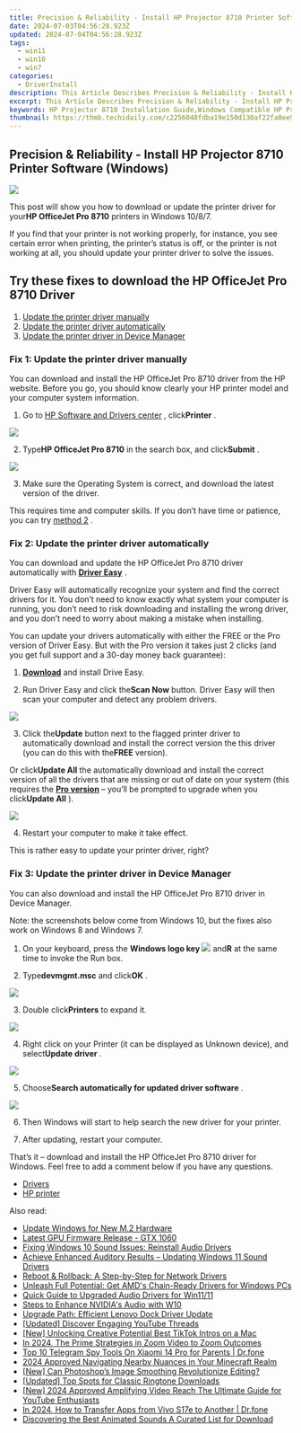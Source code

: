 ```yaml
---
title: Precision & Reliability - Install HP Projector 8710 Printer Software (Windows)
date: 2024-07-03T04:56:28.923Z
updated: 2024-07-04T04:56:28.923Z
tags:
  - win11
  - win10
  - win7
categories:
  - DriverInstall
description: This Article Describes Precision & Reliability - Install HP Projector 8710 Printer Software (Windows)
excerpt: This Article Describes Precision & Reliability - Install HP Projector 8710 Printer Software (Windows)
keywords: HP Projector 8710 Installation Guide,Windows Compatible HP Printer Software,HP Projector 8710 Driver Update,HP Printer Software Reliability Tips,Integrating HP 8710 Projector Into Windows Workspace,HP Printer Software Installation for Precision Printing,HP 8710 Windows Compatible Projector Setup Guide
thumbnail: https://thmb.techidaily.com/c2256048fdba19e150d130af22fa0ee9a49a1cc871ecb123979c39c8bac9ef09.jpg
---
```


## Precision & Reliability - Install HP Projector 8710 Printer Software (Windows)

![](https://images.drivereasy.com/wp-content/uploads/2018/05/img_5b02a7b903634.jpg)

 This post will show you how to download or update the printer driver for your**HP OfficeJet Pro 8710** printers in Windows 10/8/7.

 If you find that your printer is not working properly, for instance, you see certain error when printing, the printer’s status is off, or the printer is not working at all, you should update your printer driver to solve the issues.

## Try these fixes to download the HP OfficeJet Pro 8710 Driver

1. [Update the printer driver manually](#Fix1)
2. [Update the printer driver automatically](#Fix2)
3. [Update the printer driver in Device Manager](#Fix3)

###  Fix 1: Update the printer driver manually

 You can download and install the HP OfficeJet Pro 8710 driver from the HP website. Before you go, you should know clearly your HP printer model and your computer system information.

 1) Go to [HP Software and Drivers center](https://support.hp.com/ph-en/drivers) , click**Printer** .

![](https://images.drivereasy.com/wp-content/uploads/2018/05/img_5b02a8269ebc1.jpg)

 2) Type**HP OfficeJet Pro 8710** in the search box, and click**Submit** .

![](https://images.drivereasy.com/wp-content/uploads/2018/05/img_5b02a8a0c3a22.png)

 3) Make sure the Operating System is correct, and download the latest version of the driver.

 This requires time and computer skills. If you don’t have time or patience, you can try [method 2](#Fix2) .

###  Fix 2: Update the printer driver automatically

 You can download and update the HP OfficeJet Pro 8710 driver automatically with **[Driver Easy](https://tools.techidaily.com/drivereasy/download/)**  .

 Driver Easy will automatically recognize your system and find the correct drivers for it. You don’t need to know exactly what system your computer is running, you don’t need to risk downloading and installing the wrong driver, and you don’t need to worry about making a mistake when installing.

 You can update your drivers automatically with either the FREE or the Pro version of Driver Easy. But with the Pro version it takes just 2 clicks (and you get full support and a 30-day money back guarantee):

 1) **[Download](https://tools.techidaily.com/drivereasy/download/)**  and install Drive Easy.

 2) Run Driver Easy and click the**Scan Now** button. Driver Easy will then scan your computer and detect any problem drivers.

![](https://images.drivereasy.com/wp-content/uploads/2018/05/img_5af26d624ac18.png)

 3) Click the**Update** button next to the flagged printer driver to automatically download and install the correct version the this driver (you can do this with the**FREE** version).

 Or click**Update All** the automatically download and install the correct version of all the drivers that are missing or out of date on your system (this requires the **[Pro version](https://tools.techidaily.com/drivereasy/download/)**  – you’ll be prompted to upgrade when you click**Update All** ).

![](https://images.drivereasy.com/wp-content/uploads/2018/05/img_5b02ab445f9a8.jpg)

4) Restart your computer to make it take effect.

This is rather easy to update your printer driver, right?

###  Fix 3: Update the printer driver in Device Manager

 You can also download and install the HP OfficeJet Pro 8710 driver in Device Manager.

 Note: the screenshots below come from Windows 10, but the fixes also work on Windows 8 and Windows 7.

 1) On your keyboard, press the **Windows logo key ![](https://images.drivereasy.com/wp-content/uploads/2017/09/img_59b0b16974940.png)**  and**R** at the same time to invoke the Run box.

 2) Type**devmgmt.msc** and click**OK** .

![](https://images.drivereasy.com/wp-content/uploads/2018/05/img_5af26e40a5e45.png)

 3) Double click**Printers** to expand it.

![](https://images.drivereasy.com/wp-content/uploads/2018/05/img_5af26e71b4a11.png)

 4) Right click on your Printer (it can be displayed as Unknown device), and select**Update driver** .

![](https://images.drivereasy.com/wp-content/uploads/2018/05/img_5af26ed419e84.png)

 5) Choose**Search automatically for updated driver software** .

![](https://images.drivereasy.com/wp-content/uploads/2018/05/img_5af26efde74b2.png)

 6) Then Windows will start to help search the new driver for your printer.

 7) After updating, restart your computer.

  That’s it – download and install the HP OfficeJet Pro 8710 driver for Windows. Feel free to add a comment below if you have any questions.

* [Drivers](https://tools.techidaily.com/drivereasy/download/)
* [HP printer](https://tools.techidaily.com/drivereasy/download/)

<ins class="adsbygoogle"
     style="display:block"
     data-ad-format="autorelaxed"
     data-ad-client="ca-pub-7571918770474297"
     data-ad-slot="1223367746"></ins>



<ins class="adsbygoogle"
     style="display:block"
     data-ad-client="ca-pub-7571918770474297"
     data-ad-slot="8358498916"
     data-ad-format="auto"
     data-full-width-responsive="true"></ins>

<span class="atpl-alsoreadstyle">Also read:</span>
<div><ul>
<li><a href="https://driver-install.techidaily.com/update-windows-for-new-m2-hardware/"><u>Update Windows for New M.2 Hardware</u></a></li>
<li><a href="https://driver-install.techidaily.com/latest-gpu-firmware-release-gtx-1060/"><u>Latest GPU Firmware Release - GTX 1060</u></a></li>
<li><a href="https://driver-install.techidaily.com/fixing-windows-10-sound-issues-reinstall-audio-drivers/"><u>Fixing Windows 10 Sound Issues: Reinstall Audio Drivers</u></a></li>
<li><a href="https://driver-install.techidaily.com/achieve-enhanced-auditory-results-updating-windows-11-sound-drivers/"><u>Achieve Enhanced Auditory Results – Updating Windows 11 Sound Drivers</u></a></li>
<li><a href="https://driver-install.techidaily.com/reboot-and-rollback-a-step-by-step-for-network-drivers/"><u>Reboot & Rollback: A Step-by-Step for Network Drivers</u></a></li>
<li><a href="https://driver-install.techidaily.com/unleash-full-potential-get-amds-chain-ready-drivers-for-windows-pcs/"><u>Unleash Full Potential: Get AMD's Chain-Ready Drivers for Windows PCs</u></a></li>
<li><a href="https://driver-install.techidaily.com/quick-guide-to-upgraded-audio-drivers-for-win1111/"><u>Quick Guide to Upgraded Audio Drivers for Win11/11</u></a></li>
<li><a href="https://driver-install.techidaily.com/steps-to-enhance-nvidias-audio-with-w10/"><u>Steps to Enhance NVIDIA's Audio with W10</u></a></li>
<li><a href="https://driver-install.techidaily.com/upgrade-path-efficient-lenovo-dock-driver-update/"><u>Upgrade Path: Efficient Lenovo Dock Driver Update</u></a></li>
<li><a href="https://youtube-clips.techidaily.com/updated-discover-engaging-youtube-threads/"><u>[Updated] Discover Engaging YouTube Threads</u></a></li>
<li><a href="https://tiktok-video-recordings.techidaily.com/new-unlocking-creative-potential-best-tiktok-intros-on-a-mac/"><u>[New] Unlocking Creative Potential  Best TikTok Intros on a Mac</u></a></li>
<li><a href="https://some-skills.techidaily.com/in-2024-the-prime-strategies-in-zoom-video-to-zoom-outcomes/"><u>In 2024, The Prime Strategies in Zoom Video to Zoom Outcomes</u></a></li>
<li><a href="https://android-location-track.techidaily.com/top-10-telegram-spy-tools-on-xiaomi-14-pro-for-parents-drfone-by-drfone-virtual-android/"><u>Top 10 Telegram Spy Tools On Xiaomi 14 Pro for Parents | Dr.fone</u></a></li>
<li><a href="https://extra-support.techidaily.com/2024-approved-navigating-nearby-nuances-in-your-minecraft-realm/"><u>2024 Approved  Navigating Nearby Nuances in Your Minecraft Realm</u></a></li>
<li><a href="https://fox-helps.techidaily.com/new-can-photoshops-image-smoothing-revolutionize-editing/"><u>[New] Can Photoshop’s Image Smoothing Revolutionize Editing?</u></a></li>
<li><a href="https://some-tips.techidaily.com/updated-top-spots-for-classic-ringtone-downloads/"><u>[Updated] Top Spots for Classic Ringtone Downloads</u></a></li>
<li><a href="https://youtube-tips.techidaily.com/024-approved-amplifying-video-reach-the-ultimate-guide-for-youtube-enthusiasts/"><u>[New] 2024 Approved  Amplifying Video Reach  The Ultimate Guide for YouTube Enthusiasts</u></a></li>
<li><a href="https://android-transfer.techidaily.com/in-2024-how-to-transfer-apps-from-vivo-s17e-to-another-drfone-by-drfone-transfer-from-android-transfer-from-android/"><u>In 2024, How to Transfer Apps from Vivo S17e to Another | Dr.fone</u></a></li>
<li><a href="https://sound-tweaking.techidaily.com/discovering-the-best-animated-sounds-a-curated-list-for-download/"><u>Discovering the Best Animated Sounds A Curated List for Download</u></a></li>
</ul></div>
